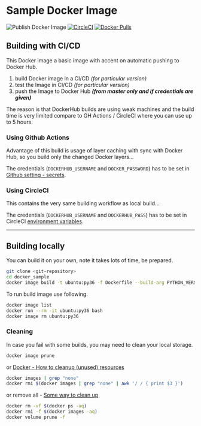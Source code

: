 # Sample Docker Image

![Publish Docker Image](https://github.com/Borda/docker_sample/workflows/Publish%20Docker%20Image/badge.svg?event=push)
[![CircleCI](https://circleci.com/gh/Borda/docker_sample.svg?style=svg)](https://circleci.com/gh/Borda/docker_sample)
[![Docker Pulls](https://img.shields.io/docker/pulls/borda/docker_sample)](https://hub.docker.com/r/borda/docker_sample)

## Building with CI/CD

This Docker image a basic image with accent on automatic pushing to Docker Hub.

1. build Docker image in a CI/CD _(for particular version)_
1. test the Image in CI/CD _(for particular version)_
1. push the Image to Docker Hub _**(from master only and if credentials are given)**_

The reason is that DockerHub builds are using weak machines and the build time is very limited compare to GH Actions / CircleCI where you can use up to 5 hours.

### Using Github Actions

Advantage of this build is usage of layer caching with sync with Docker Hub, so you build only the changed Docker layers...

The credentials (`DOCKERHUB_USERNAME` and `DOCKER_PASSWORD`) has to be set in [Github setting - secrets](https://docs.github.com/en/free-pro-team@latest/actions/reference/encrypted-secrets).

### Using CircleCI

This contains the very same building workflow as local build...

The credentials (`DOCKERHUB_USERNAME` and `DOCKERHUB_PASS`) has to be set in CircleCI [environment variables](https://circleci.com/docs/2.0/env-vars/).

______________________________________________________________________

## Building locally

You can build it on your own, note it takes lots of time, be prepared.

```bash
git clone <git-repository>
cd docker_sample
docker image build -t ubuntu:py36 -f Dockerfile --build-arg PYTHON_VERSION=3.6 .
```

To run build image use following.

```bash
docker image list
docker run --rm -it ubuntu:py36 bash
docker image rm ubuntu:py36
```

### Cleaning

In case you fail with some builds, you may need to clean your local storage.

```bash
docker image prune
```

or [Docker - How to cleanup (unused) resources](https://gist.github.com/bastman/5b57ddb3c11942094f8d0a97d461b430)

```bash
docker images | grep "none"
docker rmi $(docker images | grep "none" | awk '/ / { print $3 }')
```

or remove all - [Some way to clean up](https://forums.docker.com/t/some-way-to-clean-up-identify-contents-of-var-lib-docker-overlay/30604)

```bash
docker rm -vf $(docker ps -aq)
docker rmi -f $(docker images -aq)
docker volume prune -f
```
